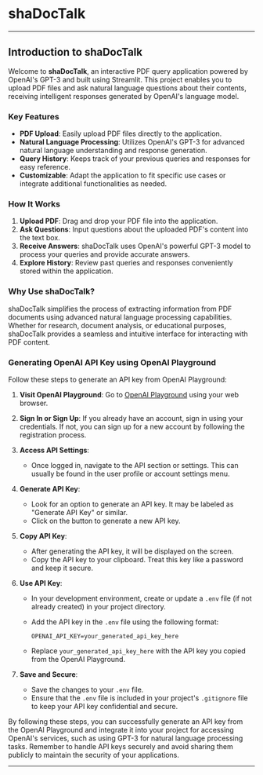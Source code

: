 # shaDocTalk

---

## Introduction to shaDocTalk

Welcome to **shaDocTalk**, an interactive PDF query application powered by OpenAI's GPT-3 and built using Streamlit. This project enables you to upload PDF files and ask natural language questions about their contents, receiving intelligent responses generated by OpenAI's language model.

### Key Features

- **PDF Upload**: Easily upload PDF files directly to the application.
- **Natural Language Processing**: Utilizes OpenAI's GPT-3 for advanced natural language understanding and response generation.
- **Query History**: Keeps track of your previous queries and responses for easy reference.
- **Customizable**: Adapt the application to fit specific use cases or integrate additional functionalities as needed.

### How It Works

1. **Upload PDF**: Drag and drop your PDF file into the application.
2. **Ask Questions**: Input questions about the uploaded PDF's content into the text box.
3. **Receive Answers**: shaDocTalk uses OpenAI's powerful GPT-3 model to process your queries and provide accurate answers.
4. **Explore History**: Review past queries and responses conveniently stored within the application.

### Why Use shaDocTalk?

shaDocTalk simplifies the process of extracting information from PDF documents using advanced natural language processing capabilities. Whether for research, document analysis, or educational purposes, shaDocTalk provides a seamless and intuitive interface for interacting with PDF content.


### Generating OpenAI API Key using OpenAI Playground

Follow these steps to generate an API key from OpenAI Playground:

1. **Visit OpenAI Playground**: Go to [OpenAI Playground](https://platform.openai.com/playground) using your web browser.

2. **Sign In or Sign Up**: If you already have an account, sign in using your credentials. If not, you can sign up for a new account by following the registration process.

3. **Access API Settings**:
   - Once logged in, navigate to the API section or settings. This can usually be found in the user profile or account settings menu.

4. **Generate API Key**:
   - Look for an option to generate an API key. It may be labeled as "Generate API Key" or similar.
   - Click on the button to generate a new API key.

5. **Copy API Key**:
   - After generating the API key, it will be displayed on the screen.
   - Copy the API key to your clipboard. Treat this key like a password and keep it secure.

6. **Use API Key**:
   - In your development environment, create or update a `.env` file (if not already created) in your project directory.
   - Add the API key in the `.env` file using the following format:

     ```
     OPENAI_API_KEY=your_generated_api_key_here
     ```

   - Replace `your_generated_api_key_here` with the API key you copied from the OpenAI Playground.

7. **Save and Secure**:
   - Save the changes to your `.env` file.
   - Ensure that the `.env` file is included in your project's `.gitignore` file to keep your API key confidential and secure.

By following these steps, you can successfully generate an API key from the OpenAI Playground and integrate it into your project for accessing OpenAI's services, such as using GPT-3 for natural language processing tasks. Remember to handle API keys securely and avoid sharing them publicly to maintain the security of your applications.

---

